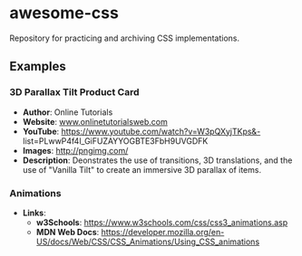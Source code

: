 # awesome-css

Repository for practicing and archiving CSS implementations.

## Examples

### 3D Parallax Tilt Product Card

- **Author**: Online Tutorials
- **Website**: www.onlinetutorialsweb.com
- **YouTube**: https://www.youtube.com/watch?v=W3pQXyjTKps&- list=PLwwP4f4l_GiFUZAYYOGBTE3FbH9UVGDFK
- **Images**: http://pngimg.com/
- **Description**: Deonstrates the use of transitions, 3D translations, and the use of "Vanilla Tilt" to create an immersive 3D parallax of items.

### Animations

- **Links**:
  - **w3Schools**: https://www.w3schools.com/css/css3_animations.asp
  - **MDN Web Docs**: https://developer.mozilla.org/en-US/docs/Web/CSS/CSS_Animations/Using_CSS_animations